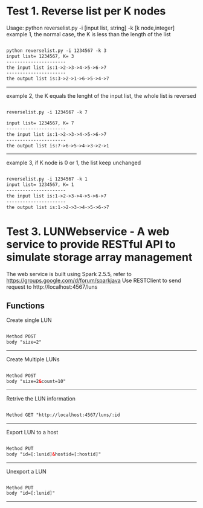 Test 1. Reverse list per K nodes
==============================================
Usage: python reverselist.py -i [input list, string] -k [k node,integer]
example 1, the normal case, the K is less than the length of the list 
```xml

python reverselist.py -i 1234567 -k 3
input list= 1234567, K= 3
----------------------
the input list is:1->2->3->4->5->6->7
----------------------
the output list is:3->2->1->6->5->4->7


```
---------------
example 2, the K equals the lenght of the input list, the whole list is reversed
```xml

reverselist.py -i 1234567 -k 7

input list= 1234567, K= 7
----------------------
the input list is:1->2->3->4->5->6->7
----------------------
the output list is:7->6->5->4->3->2->1

```
---------------
example 3, if K node is 0 or 1, the list keep unchanged
```xml

reverselist.py -i 1234567 -k 1
input list= 1234567, K= 1
----------------------
the input list is:1->2->3->4->5->6->7
----------------------
the output list is:1->2->3->4->5->6->7


```
Test 3. LUNWebservice - A web service to provide RESTful API to simulate storage array management 
==============================================
The web service is built using Spark 2.5.5, refer to https://groups.google.com/d/forum/sparkjava
Use RESTClient to send request to http://localhost:4567/luns

Functions
---------------
Create single LUN
```xml

Method POST 
body "size=2"

```
---------------
Create Multiple LUNs
```xml

Method POST 
body "size=2&count=10"

```
---------------
Retrive the LUN information
```xml

Method GET "http://localhost:4567/luns/:id

```
---------------
Export LUN to a host
```xml

Method PUT 
body "id=[:lunid]&hostid=[:hostid]"

```
---------------
Unexport a LUN
```xml

Method PUT 
body "id=[:lunid]"

```
---------------